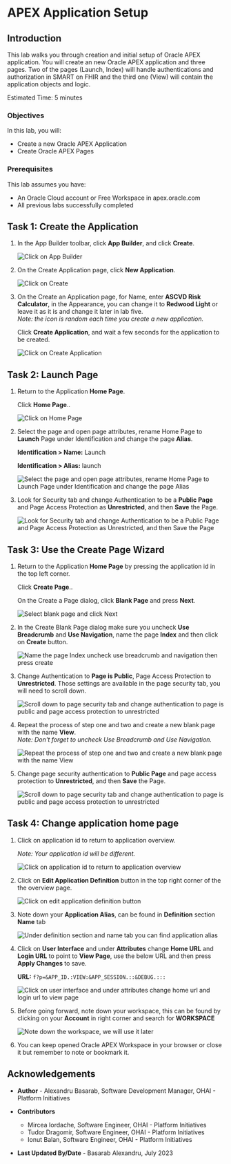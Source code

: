 # APEX Application Setup

## Introduction

This lab walks you through creation and initial setup of Oracle APEX application. You will create an new Oracle APEX application and three pages. Two of the pages (Launch, Index) will handle authentications and authorization in SMART on FHIR and the third one (View) will contain the application objects and logic.

Estimated Time: 5 minutes

### Objectives

In this lab, you will:

* Create a new Oracle APEX Application
* Create Oracle APEX Pages

### Prerequisites

This lab assumes you have:

* An Oracle Cloud account or Free Workspace in apex.oracle.com
* All previous labs successfully completed

## Task 1: Create the Application

1. In the App Builder toolbar, click **App Builder**, and click **Create**.

    ![Click on App Builder](images/app-builder.png)

2. On the Create Application page, click **New Application**.

    ![Click on Create](images/new-app.png)

3. On the Create an Application page, for Name, enter **ASCVD Risk Calculator**, in the Appearance, you can change it to **Redwood Light** or leave it as it is and change it later in lab five.  
    *Note: the icon is random each time you create a new application.*

    Click **Create Application**, and wait a few seconds for the application to be created.

    ![Click on Create Application](images/app-details.png)

## Task 2: Launch Page

1. Return to the Application **Home Page**.

   Click **Home Page**..

   ![Click on Home Page](images/edit-home-page.png)

2. Select the page and open page attributes, rename Home Page to **Launch** Page under Identification and change the page **Alias**.

    **Identification > Name:** Launch

    **Identification > Alias:** launch

    ![Select the page and open page attributes, rename Home Page to Launch Page under Identification and change the page Alias](images/rename-home-page.png)

3. Look for Security tab and change Authentication to be a **Public Page** and Page Access Protection as **Unrestricted**, and then **Save** the Page.

    ![Look for Security tab and change Authentication to be a Public Page and Page Access Protection as Unrestricted, and then Save the Page](images/page-security.png)

## Task 3: Use the Create Page Wizard

1. Return to the Application **Home Page** by pressing the application id in the top left corner.

   Click **Create Page**..

   On the Create a Page dialog, click **Blank Page** and press **Next**.

   ![Select blank page and click Next](images/create-new-page.png)

2. In the Create Blank Page dialog make sure you uncheck **Use Breadcrumb** and **Use Navigation**, name the page **Index** and then click on **Create** button.

   ![Name the page Index uncheck use breadcrumb and navigation then press create](images/create-index-page.png)

3. Change Authentication to **Page is Public**, Page Access Protection to **Unrestricted**. Those settings are available in the page security tab, you will need to scroll down.

    ![Scroll down to page security tab and change authentication to page is public and page access protection to unrestricted](images/page-security.png)

4. Repeat the process of step one and two and create a new blank page with the name **View**.  
   *Note: Don't forget to uncheck Use Breadcrumb and Use Navigation.*

   ![Repeat the process of step one and two and create a new blank page with the name View](images/create-view-page.png)

5. Change page security authentication to **Public Page** and page access protection to **Unrestricted**, and then **Save** the Page.

    ![Scroll down to page security tab and change authentication to page is public and page access protection to unrestricted](images/page-security.png)

## Task 4: Change application home page

1. Click on application id to return to application overview.

    *Note: Your application id will be different.*

    ![Click on application id to return to application overview](images/return-to-app-home.png)

2. Click on **Edit Application Definition** button in the top right corner of the the overview page.

    ![Click on edit application definition button](images/edit-app-definition.png)

3. Note down your **Application Alias**, can be found in **Definition** section **Name** tab

    ![Under definition section and name tab you can find application alias](images/app-alias.png)

4. Click on **User Interface** and under **Attributes** change **Home URL** and **Login URL** to point to **View Page**, use the below URL and then press **Apply Changes** to save.

    **URL:** `f?p=&APP_ID.:VIEW:&APP_SESSION.::&DEBUG.:::`

    ![Click on user interface and under attributes change home url and login url to view page](images/change-home-page.png)

5. Before going forward, note down your workspace, this can be found by clicking on your **Account** in right corner and search for **WORKSPACE**

    ![Note down the workspace, we will use it later](images/user-workspace.png)

6. You can keep opened Oracle APEX Workspace in your browser or close it but remember to note or bookmark it.

## Acknowledgements

* **Author** - Alexandru Basarab, Software Development Manager, OHAI - Platform Initiatives

* **Contributors**
    * Mircea Iordache, Software Engineer, OHAI - Platform Initiatives
    * Tudor Dragomir, Software Engineer, OHAI - Platform Initiatives
    * Ionut Balan, Software Engineer, OHAI - Platform Initiatives

* **Last Updated By/Date** - Basarab Alexandru, July 2023
